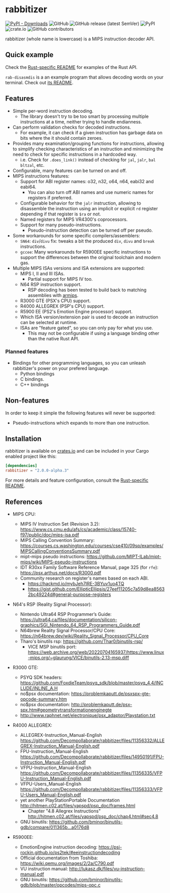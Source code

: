 # rabbitizer

[![PyPI - Downloads](https://img.shields.io/pypi/dm/rabbitizer)](https://pypi.org/project/rabbitizer/)
![GitHub](https://img.shields.io/github/license/Decompollaborate/rabbitizer)
![GitHub release (latest SemVer)](https://img.shields.io/github/v/release/Decompollaborate/rabbitizer)
![PyPI](https://img.shields.io/pypi/v/rabbitizer)
![crate.io](https://img.shields.io/crates/dv/rabbitizer)
![GitHub contributors](https://img.shields.io/github/contributors/Decompollaborate/rabbitizer?logo=purple)

rabbitizer (whole name is lowercase) is a MIPS instruction decoder API.

## Quick example

Check the [Rust-specific README](src/rabbitizer/README.md) for examples of the
Rust API.

`rab-disasmdis` is a an example program that allows decoding words on your
terminal. Check out [its README](src/rab-disasmdis/README.md).

## Features

- Simple per-word instruction decoding.
  - The library doesn't try to be too smart by processing multiple instructions
    at a time, neither trying to handle endianness.
- Can perform validation checks for decoded instructions.
  - For example, it can check if a given instruction has garbage data on bits
    where the it should contain zeroes.
- Provides many examination/grouping functions for instructions, allowing to
  simplify checking characteristics of an instruction and minimizing the need to
  check for specific instructions in a hardcoded way.
  - i.e. Check for `.does_link()` instead of checking for `jal`, `jalr`, `bal`
    `bltzal`, etc.
- Configurable, many features can be turned on and off.
- MIPS instructions features:
  - Support for ABI register names: o32, n32, o64, n64, eabi32 and eabi64.
    - You can also turn off ABI names and use numeric names for registers if
      preferred.
  - Configurable behavior for the `jalr` instruction, allowing to disassemble
    the instruction using an implicit or explicit `rd` register depending if
    that register is `$ra` or not.
  - Named registers for MIPS VR4300's coprocessors.
  - Support for many pseudo-instructions.
    - Pseudo-instruction detection can be turned off per pseudo.
- Some workarounds for some specific compilers/assemblers:
  - `SN64`: `div`/`divu` fix: tweaks a bit the produced `div`, `divu` and
    `break` instructions.
  - `gccee`: Many workarounds for R5900EE specific instructions to support the
    differences between the original toolchain and modern gas.
- Multiple MIPS ISAs versions and ISA extensions are supported:
  - MIPS I, II and III ISAs.
    - Partial support for MIPS IV too.
  - N64 RSP instruction support.
    - RSP decoding has been tested to build back to matching assemblies with [armips](https://github.com/Kingcom/armips/).
  - R3000 GTE (PSX's CPU) support.
  - R4000 ALLEGREX (PSP's CPU) support.
  - R5900 EE (PS2's Emotion Engine processor) support.
  - Which ISA version/extension pair is used to decode an instruction can be
    selected at runtime.
  - ISAs are "feature gated", so you can only pay for what you use.
    - This may not be configurable if using a language binding other than the
      native Rust API.

### Planned features

- Bindings for other programming languages, so you can unleash rabbitizer's
  power on your prefered language.
  - Python bindings
  - C bindings.
  - C++ bindings

## Non-features

In order to keep it simple the following features will never be supported:

- Pseudo-instructions which expands to more than one instruction.

## Installation

rabbitizer is available on [crates.io](https://crates.io/crates/rabbitizer) and
can be included in your Cargo enabled project like this:

```toml
[dependencies]
rabbitizer = "2.0.0-alpha.3"
```

For more details and feature configuration, consult the
[Rust-specific README](src/rabbitizer/README.md#installation).

<!--
### Python bindings

The recommended way to install is using from the PyPi release, via `pip`:

```bash
python3 -m pip install -U rabbitizer
```

If you use a `requirements.txt` file in your repository, then you can add this
library with the following line:

```txt
rabbitizer>=1.12.0,<2.0.0
```

### Development version

The unstable development version is located at the
[develop](https://github.com/Decompollaborate/rabbitizer/tree/develop)
branch. PRs should be made into that branch instead of the main one.

Note that building the Python bindings from source require the Python
development package. Under Ubuntu/Debian based distros it can be installed with:

```bash
apt install python3-dev
```

In case you want to mess with the latest development version without wanting to
clone the repository, then you could use the following command:

```bash
python3 -m pip uninstall rabbitizer
python3 -m pip install git+https://github.com/Decompollaborate/rabbitizer.git@develop
```

NOTE: Installing the development version is not recommended. Proceed at your own
risk.

See this package at <https://pypi.org/project/rabbitizer/>.

### Rust bindings

Add this crate to your project with Cargo:

```bash
cargo add rabbitizer
```

Or you can add it manually to your `Cargo.toml`:

```toml
rabbitizer = "1.12.0"
```

See this crate at <https://crates.io/crates/rabbitizer>.

-->

## References

- MIPS CPU:
  - MIPS IV Instruction Set (Revision 3.2): <https://www.cs.cmu.edu/afs/cs/academic/class/15740-f97/public/doc/mips-isa.pdf>
  - MIPS Calling Convention Summary: <https://courses.cs.washington.edu/courses/cse410/09sp/examples/MIPSCallingConventionsSummary.pdf>
  - mipt-mips pseudo instructions: <https://github.com/MIPT-ILab/mipt-mips/wiki/MIPS-pseudo-instructions>
  - IDT R30xx Family Software Reference Manual, page 325 (for `rfe`): <https://psx.arthus.net/docs/R3000.pdf>
  - Community research on register's names based on each ABI.
    - <https://hackmd.io/mybJeh7IRE-3BYuv1uo4TQ>
    - <https://gist.github.com/EllipticEllipsis/27eef11205c7a59d8ea85632bc49224d#general-purpose-registers>

- N64's RSP (Reality Signal Processor):
  - Nintendo Ultra64 RSP Programmer’s Guide: <https://ultra64.ca/files/documentation/silicon-graphics/SGI_Nintendo_64_RSP_Programmers_Guide.pdf>
  - N64brew Reality Signal Processor/CPU Core: <https://n64brew.dev/wiki/Reality_Signal_Processor/CPU_Core>
  - Tharo's binutils rsp: <https://github.com/Thar0/binutils-rsp/>
    - VICE MSP binutils port: <https://web.archive.org/web/20220704165937/https://www.linux-mips.org/~glaurung/VICE/binutils-2.13-msp.diff>

- R3000 GTE:
  - PSYQ SDK headers: <https://github.com/FoxdieTeam/psyq_sdk/blob/master/psyq_4.4/INCLUDE/INLINE_A.H>
  - no$psx documentation: <https://problemkaputt.de/psxspx-gte-opcode-summary.htm>
  - no$psx documentation: <http://problemkaputt.de/psx-spx.htm#geometrytransformationenginegte>
  - <http://www.raphnet.net/electronique/psx_adaptor/Playstation.txt>

- R4000 ALLEGREX:
  - ALLEGREX-Instruction_Manual-English <https://github.com/Decompollaborate/rabbitizer/files/11356332/ALLEGREX-Instruction_Manual-English.pdf>
  - FPU-Instruction_Manual-English <https://github.com/Decompollaborate/rabbitizer/files/14950191/FPU-Instruction_Manual-English.pdf>
  - VFPU-Instruction_Manual-English <https://github.com/Decompollaborate/rabbitizer/files/11356335/VFPU-Instruction_Manual-English.pdf>
  - VFPU-Users_Manual-English <https://github.com/Decompollaborate/rabbitizer/files/11356333/VFPU-Users_Manual-English.pdf>
  - yet another PlayStationPortable Documentation <http://hitmen.c02.at/files/yapspd/psp_doc/frames.html>
    - Chapter "4.8  Allegrex Instructions" <http://hitmen.c02.at/files/yapspd/psp_doc/chap4.html#sec4.8>
  - GNU binutils: <https://github.com/bminor/binutils-gdb/compare/011365b...a0176d8>

- R5900EE:
  - EmotionEngine instruction decoding: <https://psi-rockin.github.io/ps2tek/#eeinstructiondecoding>
  - Official documentation from Toshiba: <https://wiki.qemu.org/images/2/2a/C790.pdf>
  - VU instruction manual: <http://lukasz.dk/files/vu-instruction-manual.pdf>
  - GNU binutils: <https://github.com/bminor/binutils-gdb/blob/master/opcodes/mips-opc.c>
